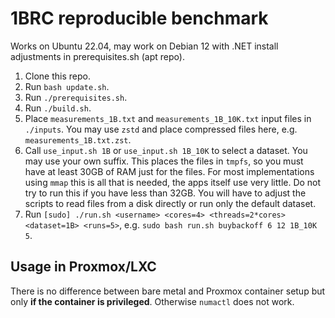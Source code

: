 # 1BRC reproducible benchmark

Works on Ubuntu 22.04, may work on Debian 12 with .NET install adjustments in prerequisites.sh (apt repo). 

1. Clone this repo.
2. Run `bash update.sh`. 
3. Run `./prerequisites.sh`.
4. Run `./build.sh`.
5. Place `measurements_1B.txt` and `measurements_1B_10K.txt` input files in `./inputs`. You may use `zstd` and place compressed files here, e.g. `measurements_1B.txt.zst`. 
6. Call `use_input.sh 1B` or `use_input.sh 1B_10K` to select a dataset. You may use your own suffix. This places the files in `tmpfs`, so you must have at least 30GB of RAM just for the files. For most implementations using `mmap` this is all that is needed, the apps itself use very little. Do not try to run this if you have less than 32GB. You will have to adjust the scripts to read files from a disk directly or run only the default dataset.
7. Run `[sudo] ./run.sh <username> <cores=4> <threads=2*cores> <dataset=1B> <runs=5>`, e.g. `sudo bash run.sh buybackoff 6 12 1B_10K 5`.


## Usage in Proxmox/LXC

There is no difference between bare metal and Proxmox container setup but only **if the container is privileged**. Otherwise `numactl` does not work.
